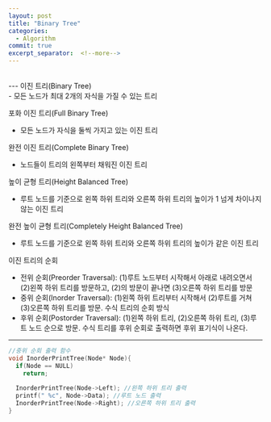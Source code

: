 ```yaml
---
layout: post
title: "Binary Tree"
categories:
  - Algorithm
commit: true
excerpt_separator:  <!--more-->
---
```


<br>
---
이진 트리(Binary Tree)<br>
- 모든 노드가 최대 2개의 자식을 가질 수 있는 트리<br>

포화 이진 트리(Full Binary Tree)<br>
- 모든 노드가 자식을 둘씩 가지고 있는 이진 트리<br>

완전 이진 트리(Complete Binary Tree)<br>
- 노드들이 트리의 왼쪽부터 채워진 이진 트리<br>

높이 균형 트리(Height Balanced Tree)<br>
- 루트 노드를 기준으로 왼쪽 하위 트리와 오른쪽 하위 트리의 높이가 1 넘게 차이나지 않는 이진 트리<br>

완전 높이 균형 트리(Completely Height Balanced Tree)<br>
- 루트 노드를 기준으로 왼쪽 하위 트리와 오른쪽 하위 트리의 높이가 같은 이진 트리<br>

이진 트리의 순회<br>
- 전위 순회(Preorder Traversal): (1)루트 노드부터 시작해서 아래로 내려오면서 (2)왼쪽 하위 트리를 방문하고, (2)의 방문이 끝나면 (3)오른쪽 하위 트리를 방문<br>
- 중위 순회(Inorder Traversal): (1)왼쪽 하위 트리부터 시작해서 (2)루트를 거쳐 (3)오른쪽 하위 트리를 방문. 수식 트리의 순회 방식<br>
- 후위 순회(Postorder Traversal): (1)왼쪽 하위 트리, (2)오른쪽 하위 트리, (3)루트 노드 순으로 방문. 수식 트리를 후위 순회로 출력하면 후위 표기식이 나온다.<br>

---

```c
//중위 순회 출력 함수
void InorderPrintTree(Node* Node){
  if(Node == NULL)
    return;
  
  InorderPrintTree(Node->Left); //왼쪽 하위 트리 출력
  printf(" %c", Node->Data); //루트 노드 출력
  InorderPrintTree(Node->Right); //오른쪽 하위 트리 출력
}
```

